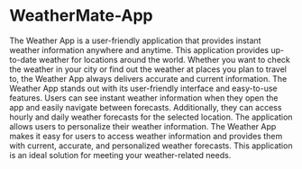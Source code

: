 # WeatherMate-App
The Weather App is a user-friendly application that provides instant weather information anywhere and anytime. This application provides up-to-date weather for locations around the world. Whether you want to check the weather in your city or find out the weather at places you plan to travel to, the Weather App always delivers accurate and current information. 
The Weather App stands out with its user-friendly interface and easy-to-use features. Users can see instant weather information when they open the app and easily navigate between forecasts. Additionally, they can access hourly and daily weather forecasts for the selected location. The application allows users to personalize their weather information. The Weather App makes it easy for users to access weather information and provides them with current, accurate, and personalized weather forecasts. This application is an ideal solution for meeting your weather-related needs.
